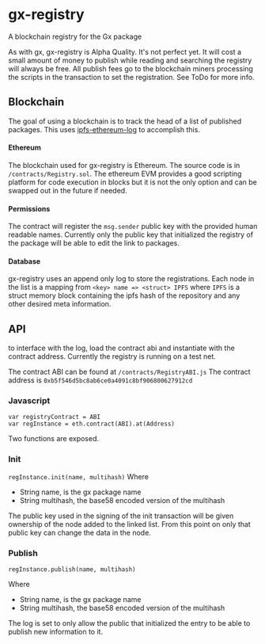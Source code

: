 # gx-registry

A blockchain registry for the Gx package 

As with gx, gx-registry is Alpha Quality. It's not perfect yet. It will cost a small amount of money to publish while reading and searching the registry will always be free. All publish fees go to the blockchain miners processing the scripts in the transaction to set the registration. See ToDo for more info.

## Blockchain

The goal of using a blockchain is to track the head of a list of published packages. This uses [ipfs-ethereum-log](https://github.com/nginnever/ipfs-ethereum-log) to accomplish this.

#### Ethereum

The blockchain used for gx-registry is Ethereum. The source code is in ```/contracts/Registry.sol```. The ethereum EVM provides a good scripting platform for code execution in blocks but it is not the only option and can be swapped out in the future if needed.

#### Permissions

The contract will register the ```msg.sender``` public key with the provided human readable names. Currently only the public key that initialized the registry of the package will be able to edit the link to packages.

#### Database

gx-registry uses an append only log to store the registrations. Each node in the list is a mapping from ```<key> name => <struct> IPFS``` where ```IPFS``` is a struct memory block containing the ipfs hash of the repository and any other desired meta information. 


## API

to interface with the log, load the contract abi and instantiate with the contract address. Currently the registry is running on a test net.

The contract ABI can be found at ```/contracts/RegistryABI.js``` 
The contract address is ```0xb5f546d5bc8ab6ce0a4091c8bf906800627912cd```

### Javascript
```
var registryContract = ABI
var regInstance = eth.contract(ABI).at(Address)
```


Two functions are exposed.

### Init

```regInstance.init(name, multihash)```
Where
- String name, is the gx package name
- String multihash, the base58 encoded version of the multihash

The public key used in the signing of the init transaction will be given ownership of the node added to the linked list. From this point on only that public key can change the data in the node.

### Publish

```regInstance.publish(name, multihash)```

Where
- String name, is the gx package name
- String multihash, the base58 encoded version of the multihash

The log is set to only allow the public that initialized the entry to be able to publish new information to it. 
